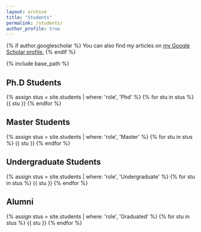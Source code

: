 ```yaml
---
layout: archive
title: "Students"
permalink: /students/
author_profile: true
---
```


{% if author.googlescholar %}
  You can also find my articles on <u><a href="{{author.googlescholar}}">my Google Scholar profile</a>.</u>
{% endif %}

{% include base_path %}
## Ph.D Students
{% assign stus = site.students | where: 'role', 'Phd' %}
{% for stu in stus %}
{{ stu }}
{% endfor %}

## Master Students
{% assign stus = site.students | where: 'role', 'Master' %}
{% for stu in stus %}
{{ stu }}
{% endfor %}

## Undergraduate Students
{% assign stus = site.students | where: 'role', 'Undergraduate' %}
{% for stu in stus %}
{{ stu }}
{% endfor %}

## Alumni
{% assign stus = site.students | where: 'role', 'Graduated' %}
{% for stu in stus %}
{{ stu }}
{% endfor %}